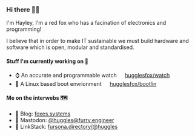 ### Hi there 👋🦊

I'm Hayley, I'm a red fox who has a facination of electronics and programming!

I believe that in order to make IT sustainable we must build hardware and software which is open, modular and standardised.

#### Stuff I'm currently working on 🔧

- ⌚ An accurate and programmable watch &emsp; [hugglesfox/watch](https://github.com/hugglesfox/watch)
- 🐧 A Linux based boot envrionment &emsp; [hugglesfox/bootlin](https://github.com/hugglesfox/bootlin)

#### Me on the interwebs 🗺️

- 💬 Blog: [foxes.systems](https://foxes.systems)
- 🐘 Mastodon: [@huggles@furry.engineer](https://furry.engineer/@huggles)
- 🔗 LinkStack: [fursona.directory/@huggles](https://fursona.directory/@huggles)
